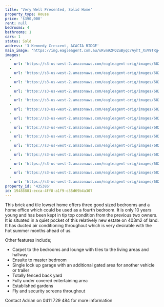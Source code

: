```yaml
---
title: 'Very Well Presented, Solid Home'
property_type: House
price: '$390,000'
rent: null
bedrooms: 4
bathrooms: 1
cars: 1
status: Sold
address: '3 Kennedy Crescent, ACACIA RIDGE'
main_image: 'https://img.eagleagent.com.au/uRvm9ZPQ2uByqC7Ayht_XxV9TRg=/1280x854/smart/https://s3-us-west-2.amazonaws.com/eagleagent-orig/images/6823995/114622167-image-M.jpg'
images:
  -
    url: 'https://s3-us-west-2.amazonaws.com/eagleagent-orig/images/6824008/114622167-image-N.jpg'
  -
    url: 'https://s3-us-west-2.amazonaws.com/eagleagent-orig/images/6824006/114622167-image-K.jpg'
  -
    url: 'https://s3-us-west-2.amazonaws.com/eagleagent-orig/images/6824005/114622167-image-J.jpg'
  -
    url: 'https://s3-us-west-2.amazonaws.com/eagleagent-orig/images/6824004/114622167-image-I.jpg'
  -
    url: 'https://s3-us-west-2.amazonaws.com/eagleagent-orig/images/6824003/114622167-image-H.jpg'
  -
    url: 'https://s3-us-west-2.amazonaws.com/eagleagent-orig/images/6824002/114622167-image-G.jpg'
  -
    url: 'https://s3-us-west-2.amazonaws.com/eagleagent-orig/images/6824001/114622167-image-F.jpg'
  -
    url: 'https://s3-us-west-2.amazonaws.com/eagleagent-orig/images/6824000/114622167-image-E.jpg'
  -
    url: 'https://s3-us-west-2.amazonaws.com/eagleagent-orig/images/6823999/114622167-image-D.jpg'
  -
    url: 'https://s3-us-west-2.amazonaws.com/eagleagent-orig/images/6823998/114622167-image-C.jpg'
  -
    url: 'https://s3-us-west-2.amazonaws.com/eagleagent-orig/images/6823997/114622167-image-B.jpg'
  -
    url: 'https://s3-us-west-2.amazonaws.com/eagleagent-orig/images/6823996/114622167-image-A.jpg'
  -
    url: 'https://s3-us-west-2.amazonaws.com/eagleagent-orig/images/6823995/114622167-image-M.jpg'
  -
    url: 'https://s3-us-west-2.amazonaws.com/eagleagent-orig/images/6824007/114622167-image-L.jpg'
property_id: '435386'
id: 19488801-ecca-4ff8-a1f9-c35d69b4a307
---
```

This brick and tile lowset home offers three good sized bedrooms and a home office which could be used as a fourth bedroom. It is only 10 years young and has been kept in tip top condition from the previous two owners. It is situated in a quiet pocket of this relatively new estate on 403m2 of land. It has ducted air conditioning throughout which is very desirable with the hot summer months ahead of us.

Other features include;
*  Carpet to the bedrooms and lounge with tiles to the living areas and hallway
*  Ensuite to master bedroom
*  Single lock up garage with an additional gated area for another vehicle or trailer
*  Totally fenced back yard
*  Fully under covered entertaining area
*  Established gardens
*  Fly and security screens throughout

Contact Adrian on 0411 729 484 for more information